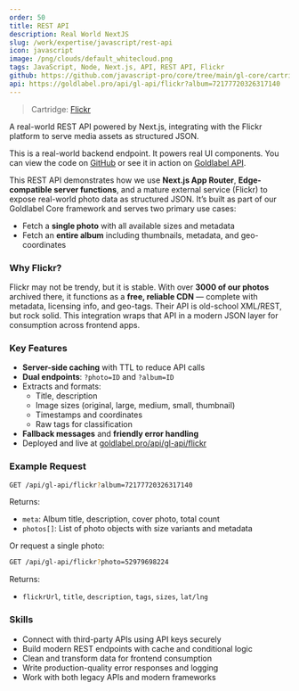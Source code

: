 ```yaml
---
order: 50
title: REST API
description: Real World NextJS
slug: /work/expertise/javascript/rest-api
icon: javascript
image: /png/clouds/default_whitecloud.png
tags: JavaScript, Node, Next.js, API, REST API, Flickr
github: https://github.com/javascript-pro/core/tree/main/gl-core/cartridges/Flickr
api: https://goldlabel.pro/api/gl-api/flickr?album=72177720326317140
---
```


> Cartridge: [Flickr](/free/flickr)

A real-world REST API powered by Next.js, integrating with the Flickr platform to serve media assets as structured JSON.

This is a real-world backend endpoint. It powers real UI components. You can view the code on [GitHub](https://github.com/javascript-pro/core/blob/main/app/api/gl-api/flickr/route.ts) or see it in action on [Goldlabel API](https://goldlabel.pro/api/gl-api/flickr?album=72177720326317140).

This REST API demonstrates how we use **Next.js App Router**, **Edge-compatible server functions**, and a mature external service (Flickr) to expose real-world photo data as structured JSON. It’s built as part of our Goldlabel Core framework and serves two primary use cases:

- Fetch a **single photo** with all available sizes and metadata
- Fetch an **entire album** including thumbnails, metadata, and geo-coordinates

### Why Flickr?

Flickr may not be trendy, but it is stable. With over **3000 of our photos** archived there, it functions as a **free, reliable CDN** — complete with metadata, licensing info, and geo-tags. Their API is old-school XML/REST, but rock solid. This integration wraps that API in a modern JSON layer for consumption across frontend apps.

### Key Features

- **Server-side caching** with TTL to reduce API calls
- **Dual endpoints**: `?photo=ID` and `?album=ID`
- Extracts and formats:
  - Title, description
  - Image sizes (original, large, medium, small, thumbnail)
  - Timestamps and coordinates
  - Raw tags for classification
- **Fallback messages** and **friendly error handling**
- Deployed and live at [goldlabel.pro/api/gl-api/flickr](https://goldlabel.pro/api/gl-api/flickr?album=72177720326317140)

### Example Request

```bash
GET /api/gl-api/flickr?album=72177720326317140
```

Returns:

- `meta`: Album title, description, cover photo, total count
- `photos[]`: List of photo objects with size variants and metadata

Or request a single photo:

```bash
GET /api/gl-api/flickr?photo=52979698224
```

Returns:

- `flickrUrl`, `title`, `description`, `tags`, `sizes`, `lat/lng`

### Skills

- Connect with third-party APIs using API keys securely
- Build modern REST endpoints with cache and conditional logic
- Clean and transform data for frontend consumption
- Write production-quality error responses and logging
- Work with both legacy APIs and modern frameworks
